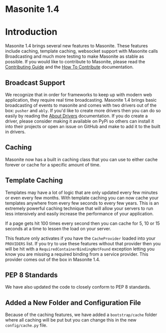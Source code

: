 # Masonite 1.4

# Introduction

Masonite 1.4 brings several new features to Masonite. These features include caching, template caching, websocket support with Masonite calls Broadcasting and much more testing to make Masonite as stable as possible. If you would like to contribute to Masonite, please read the [Contributing Guide](/todo-contributing.md) and the [How To Contribute](/how-to-contribute.md) documentation.

## Broadcast Support

We recognize that in order for frameworks to keep up with modern web application, they require real time broadcasting. Masonite 1.4 brings basic broadcasting of events to masonite and comes with two drivers out of the box: `pusher` and `ably`. If you'd like to create more drivers then you can do so easily by reading the [About Drivers](/managers-and-drivers/about-drivers.md) documentation. If you do create a driver, please consider making it available on PyPi so others can install it into their projects or open an issue on GitHub and make to add it to the built in drivers.

## Caching

Masonite now has a built in caching class that you can use to either cache forever or cache for a specific amount of time.

## Template Caching

Templates may have a lot of logic that are only updated every few minutes or even every few months. With template caching you can now cache your templates anywhere from every few seconds to every few years. This is an extremely powerful caching technique that will allow your servers to run less intensively and easily increase the performance of your application.

If a page gets hit 100 times every second then you can cache for 5, 10 or 15 seconds at a time to lessen the load on your server.

This feature only activates if you have the `CacheProvider` loaded into your `PROVIDERS` list. If you try to use these features without that provider then you will be hit with a `RequiredContainerBindingNotFound` exception letting you know you are missing a required binding from a service provider. This provider comes out of the box in Masonite 1.4.

## PEP 8 Standards

We have also updated the code to closely conform to PEP 8 standards.

## Added a New Folder and Configuration File

Because of the caching features, we have added a `bootstrap/cache` folder where all caching will be put but you can change this in the new `config/cache.py` file. 